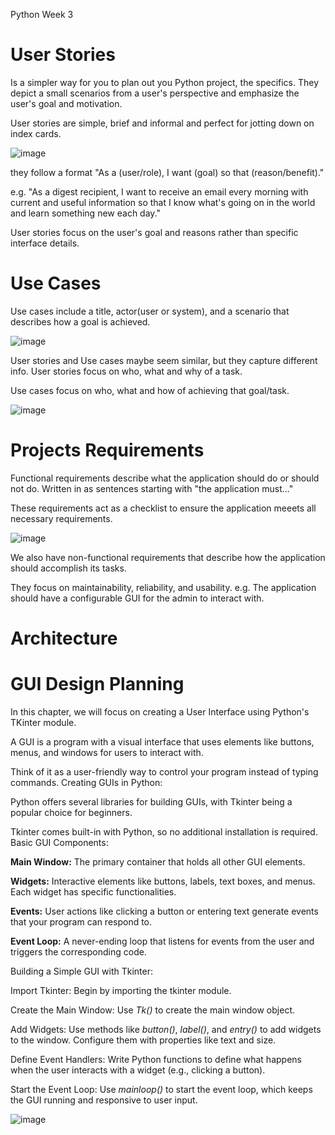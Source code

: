 Python Week 3

# User Stories

Is a simpler way for you to plan out you Python project, the specifics. They depict a small scenarios from a user's perspective and emphasize the user's goal and motivation.

User stories are simple, brief and informal and perfect for jotting down on index cards.

![image](https://github.com/MisterWest11/Python-Week-1-4/assets/152319557/501c0336-4b4c-464b-b0fb-671ae5b7a3bd)

they follow a format "As a (user/role), I want (goal) so that (reason/benefit)."

e.g.    "As a digest recipient, I want to receive an email every morning with current and useful information so that I know what's going on in the world and learn something new each day."

User stories focus on the user's goal and reasons rather than specific interface details.

# Use Cases

Use cases include a title, actor(user or system), and a scenario that describes how a goal is achieved.

![image](https://github.com/MisterWest11/Python-Week-1-4/assets/152319557/9514c0d4-288b-425a-9152-af38b2c93859)


User stories and Use cases maybe seem similar, but they capture different info. User stories focus on who, what and why of a task. 

Use cases focus on who, what and how of achieving that goal/task.

![image](https://github.com/MisterWest11/Python-Week-1-4/assets/152319557/d79a348a-5887-4d91-9afa-6a1335f61986)


# Projects Requirements

Functional requirements describe what the application should do or should not do. Written in as sentences starting with "the application must..."

These requirements act as a checklist to ensure the application meeets all necessary requirements.

![image](https://github.com/MisterWest11/Python-Week-1-4/assets/152319557/0d5122de-f04e-451a-ad54-d90152915304)


We also have non-functional requirements that describe how the application should accomplish its tasks. 

They focus on maintainability, reliability, and usability. e.g. The application should have a configurable GUI for the admin to interact with.


# Architecture



# GUI Design Planning

In this chapter, we will focus on creating a User Interface using Python's TKinter module.

A GUI is a program with a visual interface that uses elements like buttons, menus, and windows for users to interact with.

Think of it as a user-friendly way to control your program instead of typing commands.
Creating GUIs in Python:

Python offers several libraries for building GUIs, with Tkinter being a popular choice for beginners.

Tkinter comes built-in with Python, so no additional installation is required.
Basic GUI Components:

**Main Window:** The primary container that holds all other GUI elements.

**Widgets:** Interactive elements like buttons, labels, text boxes, and menus. Each widget has specific functionalities.

**Events:** User actions like clicking a button or entering text generate events that your program can respond to.

**Event Loop:** A never-ending loop that listens for events from the user and triggers the corresponding code.

Building a Simple GUI with Tkinter:

Import Tkinter: Begin by importing the tkinter module.

Create the Main Window: Use *Tk()* to create the main window object.

Add Widgets: Use methods like *button()*, *label()*, and *entry()* to add widgets to the window. Configure them with properties like text and size.

Define Event Handlers: Write Python functions to define what happens when the user interacts with a widget (e.g., clicking a button).

Start the Event Loop: Use *mainloop()* to start the event loop, which keeps the GUI running and responsive to user input.


![image](https://github.com/MisterWest11/Python-Week-1-4/assets/152319557/91fb6df6-f6e0-4f15-9ff9-65da07ba0573)
